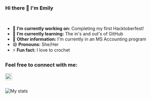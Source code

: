 ### Hi there 👋 I'm Emily 
<br>

<!--
**kree666/Kree666** is a ✨ _special_ ✨ repository because its `README.md` (this file) appears on your GitHub profile.
-->

- 🔭 **I’m currently working on:** Completing my first Hacktoberfest! 
- 🌱 **I’m currently learning:** The in's and out's of GitHub
- :school: **Other information:** I'm currently in an MS Accounting program 
- 😄 **Pronouns:** She/Her
- ⚡ **Fun fact:** I love to crochet 

### Feel free to connect with me:

[<img align="left" alt="kree666 | LinkedIn" width="22px" src="https://cdn.jsdelivr.net/npm/simple-icons@v3/icons/linkedin.svg" />][linkedin]

<!--![Top languages](https://github-readme-stats.vercel.app/api/top-langs/?username=kree666&layout=full&hide_border=true)
-->
<!--
![Github stats](https://img.shields.io/github/followers/kree666?color=blue&label=GITHUB%20FOLLOWERS&logo=github&style=for-the-badge)
-->

<br>


[linkedin]: https://www.linkedin.com/in/emily-basile-03427312a/


<br>


![My stats](https://github-readme-stats.vercel.app/api?username=kree666&layout=full)
